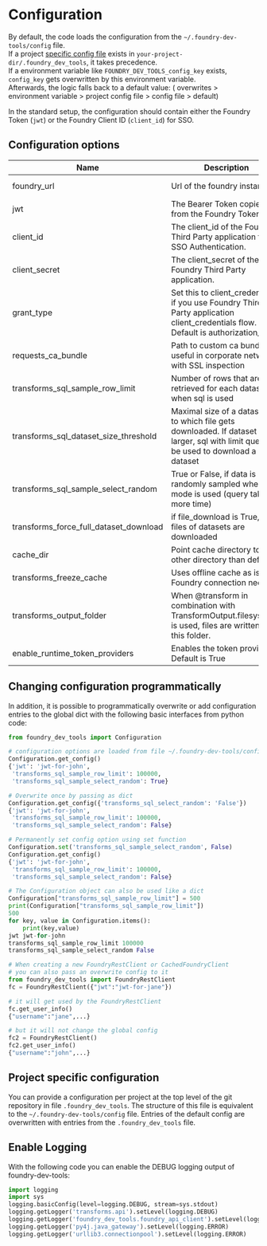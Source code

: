 # Configuration

By default, the code loads the configuration from the `~/.foundry-dev-tools/config` file.  
If a project [specific config file](#Project-specific-configuration) exists in `your-project-dir/.foundry_dev_tools`, it takes precedence.  
If a environment variable like `FOUNDRY_DEV_TOOLS_config_key` exists, `config_key` gets overwritten by this environment variable.  
Afterwards, the logic falls back to a default value: ( overwrites > environment variable > project config file > config file > default)

In the standard setup, the configuration should contain either the Foundry Token (`jwt`) or the Foundry Client
ID (`client_id`) for SSO.

## Configuration options

| Name                                   | Description                                                                                                                                       | Values                                 |
| -------------------------------------- | ------------------------------------------------------------------------------------------------------------------------------------------------- | -------------------------------------- |
| foundry_url                            | Url of the foundry instance.                                                                                                                      | e.g. https://foundry.example.com       |
| jwt                                    | The Bearer Token copied from the Foundry Token Page                                                                                               | eyJhb...                               |
| client_id                              | The client_id of the Foundry Third Party application for SSO Authentication.                                                                      | ...                                    |
| client_secret                          | The client_secret of the Foundry Third Party application.                                                                                         | ...                                    |
| grant_type                             | Set this to client_credentials if you use Foundry Third Party application client_credentials flow. Default is authorization_code                  | authorization_code, client_credentials |
| requests_ca_bundle                     | Path to custom ca bundle file, useful in corporate networks with SSL inspection                                                                   | not set                                |
| transforms_sql_sample_row_limit        | Number of rows that are retrieved for each dataset when sql is used                                                                               | 5000                                   |
| transforms_sql_dataset_size_threshold  | Maximal size of a dataset up to which file gets downloaded. If dataset is larger, sql with limit query will be used to download a partial dataset | 500                                    |
| transforms_sql_sample_select_random    | True or False, if data is randomly sampled when SQL mode is used (query takes more time)                                                          | True or False                          |
| transforms_force_full_dataset_download | if file_download is True, all files of datasets are downloaded                                                                                    | True or False                          |
| cache_dir                              | Point cache directory to other directory than default                                                                                             | ~/.foundry-dev-tools/cache             |
| transforms_freeze_cache                | Uses offline cache as is; no Foundry connection needed                                                                                            | True or False (default: False)         |
| transforms_output_folder               | When @transform in combination with TransformOutput.filesystem() is used, files are written to this folder.                                       | /projectA/local_files                  |
| enable_runtime_token_providers         | Enables the token providers, Default is True                                                                                                      | True or False                          |

## Changing configuration programmatically

In addition, it is possible to programmatically overwrite or add configuration entries to the global dict with
the following basic interfaces from python code:

```python
from foundry_dev_tools import Configuration

# configuration options are loaded from file ~/.foundry-dev-tools/config
Configuration.get_config()
{'jwt': 'jwt-for-john',
 'transforms_sql_sample_row_limit': 100000,
 'transforms_sql_sample_select_random': True}

# Overwrite once by passing as dict
Configuration.get_config({'transforms_sql_select_random': 'False'})
{'jwt': 'jwt-for-john',
 'transforms_sql_sample_row_limit': 100000,
 'transforms_sql_sample_select_random': False}

# Permanently set config option using set function
Configuration.set('transforms_sql_sample_select_random', False)
Configuration.get_config()
{'jwt': 'jwt-for-john',
 'transforms_sql_sample_row_limit': 100000,
 'transforms_sql_sample_select_random': False}

# The Configuration object can also be used like a dict
Configuration["transforms_sql_sample_row_limit"] = 500
print(Configuration["transforms_sql_sample_row_limit"])
500
for key, value in Configuration.items():
    print(key,value)
jwt jwt-for-john
transforms_sql_sample_row_limit 100000
transforms_sql_sample_select_random False

# When creating a new FoundryRestClient or CachedFoundryClient
# you can also pass an overwrite config to it
from foundry_dev_tools import FoundryRestClient
fc = FoundryRestClient({"jwt":"jwt-for-jane"})

# it will get used by the FoundryRestClient
fc.get_user_info()
{"username":"jane",...}

# but it will not change the global config
fc2 = FoundryRestClient()
fc2.get_user_info()
{"username":"john",...}
```

## Project specific configuration

You can provide a configuration per project at the top level of the git repository in file `.foundry_dev_tools`.
The structure of this file is equivalent to the `~/.foundry-dev-tools/config` file. Entries of the default config are
overwritten with entries from the `.foundry_dev_tools` file.

## Enable Logging

With the following code you can enable the DEBUG logging output of foundry-dev-tools:

```python
import logging
import sys
logging.basicConfig(level=logging.DEBUG, stream=sys.stdout)
logging.getLogger('transforms.api').setLevel(logging.DEBUG)
logging.getLogger('foundry_dev_tools.foundry_api_client').setLevel(logging.DEBUG)
logging.getLogger('py4j.java_gateway').setLevel(logging.ERROR)
logging.getLogger('urllib3.connectionpool').setLevel(logging.ERROR)
```
